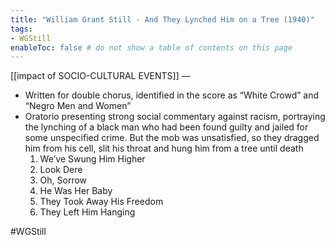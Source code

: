 ```yaml
---
title: "William Grant Still - And They Lynched Him on a Tree (1940)"
tags:
- WGStill   
enableToc: false # do not show a table of contents on this page
---
```


[[impact of SOCIO-CULTURAL EVENTS]] —
- Written for double chorus, identified in the score as “White Crowd” and “Negro Men and Women”
- Oratorio presenting strong social commentary against racism, portraying the lynching of a black man who had been found guilty and jailed for some unspecified crime. But the mob was unsatisfied, so they dragged him from his cell, slit his throat and hung him from a tree until death
	1) We’ve Swung Him Higher
	2) Look Dere
	3) Oh, Sorrow
	4) He Was Her Baby
	5) They Took Away His Freedom
	6) They Left Him Hanging

#WGStill
